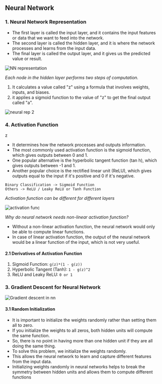## Neural Network

### 1. Neural Network Representation

- The first layer is called the input layer, and it contains the input features or data that we want to feed into the network.
- The second layer is called the hidden layer, and it is where the network processes and learns from the input data.
- The final layer is called the output layer, and it gives us the predicted value or result.

![NN representation](https://github.com/user-attachments/assets/42e33d3b-908d-4584-bc11-dc655e31bf20)

_Each node in the hidden layer performs two steps of computation._

1. It calculates a value called "z" using a formula that involves weights, inputs, and biases.
2. it applies a sigmoid function to the value of "z" to get the final output called "a".

![neural rep 2](https://github.com/user-attachments/assets/47eb7169-47f5-4106-bbe8-43d7a2d30a7f)

### 4. Activation Function
z
- It determines how the network processes and outputs information.
- The most commonly used activation function is the sigmoid function, which gives outputs between 0 and 1.
- One popular alternative is the hyperbolic tangent function (tan h), which gives outputs between -1 and 1.
- Another popular choice is the rectified linear unit (ReLU), which gives outputs equal to the input if it's positive and 0 if it's negative.

```
Binary Classification -> Sigmoid Function
Others -> ReLU / Leaky ReLU or Tanh Function
```

_Activation function can be different for different layers_

![activation func](https://github.com/user-attachments/assets/d2d0784d-37ac-40b7-9d58-78fa45e0a1ab)

_Why do neural network needs non-linear activation function?_

- Without a non-linear activation function, the neural network would only be able to compute linear functions.
- In case of linear activation function, the output of the neural network would be a linear function of the input, which is not very useful.

#### 2.1 Derivatives of Activation Function

1. Sigmoid Function: `g(z)*(1 - g(z))`
2. Hyperbolic Tangent (Tanh): `1 - g(z)^2`
3. ReLU and Leaky ReLU: `0 or 1`

### 3. Gradient Descent for Neural Network

![Gradient descent in nn](https://github.com/user-attachments/assets/ce9ac211-4f39-47d3-8cbd-7edb55dc5d48)

#### 3.1 Random Initialization

- It is important to initialize the weights randomly rather than setting them all to zero.
- If you initialize the weights to all zeros, both hidden units will compute the same function.
- So, there is no point in having more than one hidden unit if they are all doing the same thing.
- To solve this problem, we initialize the weights randomly.
- This allows the neural network to learn and capture different features from the input data.
- Initializing weights randomly in neural networks helps to break the symmetry between hidden units and allows them to compute different functions
